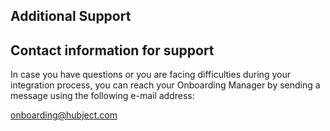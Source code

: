 
##  Additional Support ##

Contact information for support
--------------- 

In case you have questions or you are facing difficulties during your
integration process, you can reach your Onboarding Manager by sending a
message using the following e-mail address:

[onboarding@hubject.com](mailto:onboarding@hubject.com)

